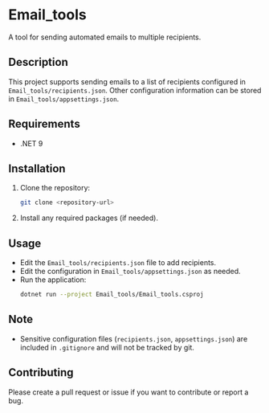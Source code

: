 # Email_tools

A tool for sending automated emails to multiple recipients.

## Description
This project supports sending emails to a list of recipients configured in `Email_tools/recipients.json`. Other configuration information can be stored in `Email_tools/appsettings.json`.

## Requirements
- .NET 9

## Installation
1. Clone the repository:
   ```bash
   git clone <repository-url>
   ```
2. Install any required packages (if needed).

## Usage
- Edit the `Email_tools/recipients.json` file to add recipients.
- Edit the configuration in `Email_tools/appsettings.json` as needed.
- Run the application:
   ```bash
   dotnet run --project Email_tools/Email_tools.csproj
   ```

## Note
- Sensitive configuration files (`recipients.json`, `appsettings.json`) are included in `.gitignore` and will not be tracked by git.

## Contributing
Please create a pull request or issue if you want to contribute or report a bug.
